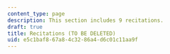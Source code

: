 ```yaml
---
content_type: page
description: This section includes 9 recitations.
draft: true
title: Recitations (TO BE DELETED)
uid: e5c1baf8-67a8-4c32-86a4-d6c01c11aa9f
---
```

